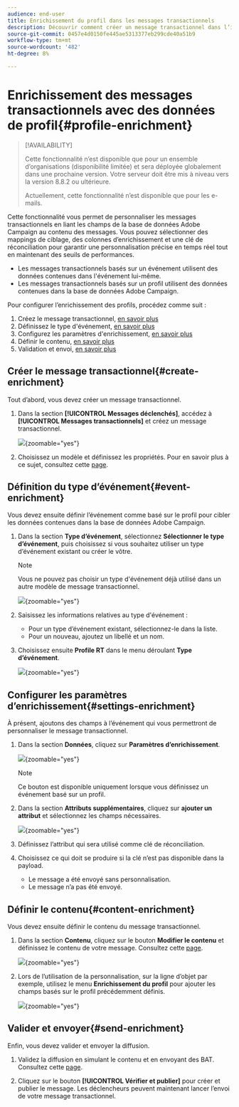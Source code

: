 ```yaml
---
audience: end-user
title: Enrichissement du profil dans les messages transactionnels
description: Découvrir comment créer un message transactionnel dans l’interface d’utilisation de Campaign Web
source-git-commit: 0457e4d0150fe445ae5313377eb299cde40a51b9
workflow-type: tm+mt
source-wordcount: '482'
ht-degree: 8%

---
```



# Enrichissement des messages transactionnels avec des données de profil{#profile-enrichment}

>[!AVAILABILITY]
>
>Cette fonctionnalité n’est disponible que pour un ensemble d’organisations (disponibilité limitée) et sera déployée globalement dans une prochaine version. Votre serveur doit être mis à niveau vers la version 8.8.2 ou ultérieure.
>
>Actuellement, cette fonctionnalité n’est disponible que pour les e-mails.

Cette fonctionnalité vous permet de personnaliser les messages transactionnels en liant les champs de la base de données Adobe Campaign au contenu des messages. Vous pouvez sélectionner des mappings de ciblage, des colonnes d’enrichissement et une clé de réconciliation pour garantir une personnalisation précise en temps réel tout en maintenant des seuils de performances.

* Les messages transactionnels basés sur un événement utilisent des données contenues dans l&#39;événement lui-même.
* Les messages transactionnels basés sur un profil utilisent des données contenues dans la base de données Adobe Campaign.

Pour configurer l’enrichissement des profils, procédez comme suit :

1. Créez le message transactionnel, [en savoir plus](#create-enrichment)
1. Définissez le type d&#39;événement, [en savoir plus](#event-enrichment)
1. Configurez les paramètres d&#39;enrichissement, [en savoir plus](#settings-enrichment)
1. Définir le contenu, [en savoir plus](#content-enrichment)
1. Validation et envoi, [en savoir plus](#send-enrichment)

## Créer le message transactionnel{#create-enrichment}

Tout d’abord, vous devez créer un message transactionnel.

1. Dans la section **[!UICONTROL Messages déclenchés]**, accédez à **[!UICONTROL Messages transactionnels]** et créez un message transactionnel.

   ![](assets/transactional-browse.png){zoomable="yes"}

1. Choisissez un modèle et définissez les propriétés. Pour en savoir plus à ce sujet, consultez cette [page](create-transactional.md#transactional-message).

## Définition du type d’événement{#event-enrichment}

Vous devez ensuite définir l’événement comme basé sur le profil pour cibler les données contenues dans la base de données Adobe Campaign.

1. Dans la section **Type d’événement**, sélectionnez **Sélectionner le type d’événement**, puis choisissez si vous souhaitez utiliser un type d’événement existant ou créer le vôtre.

   >[!NOTE]
   >
   >Vous ne pouvez pas choisir un type d&#39;événement déjà utilisé dans un autre modèle de message transactionnel.

   ![](assets/profile-enrich.png){zoomable="yes"}

1. Saisissez les informations relatives au type d&#39;événement :

   * Pour un type d’événement existant, sélectionnez-le dans la liste.
   * Pour un nouveau, ajoutez un libellé et un nom.

1. Choisissez ensuite **Profile RT** dans le menu déroulant **Type d’événement**.

   ![](assets/profile-enrich1.png){zoomable="yes"}

## Configurer les paramètres d’enrichissement{#settings-enrichment}

À présent, ajoutons des champs à l’événement qui vous permettront de personnaliser le message transactionnel.

1. Dans la section **Données**, cliquez sur **Paramètres d’enrichissement**.

   ![](assets/profile-enrich2.png){zoomable="yes"}

   >[!NOTE]
   >
   >Ce bouton est disponible uniquement lorsque vous définissez un événement basé sur un profil.

1. Dans la section **Attributs supplémentaires**, cliquez sur **ajouter un attribut** et sélectionnez les champs nécessaires.

   ![](assets/profile-enrich3.png){zoomable="yes"}

1. Définissez l’attribut qui sera utilisé comme clé de réconciliation.

1. Choisissez ce qui doit se produire si la clé n’est pas disponible dans la payload.

   * Le message a été envoyé sans personnalisation.
   * Le message n’a pas été envoyé.

## Définir le contenu{#content-enrichment}

Vous devez ensuite définir le contenu du message transactionnel.

1. Dans la section **Contenu**, cliquez sur le bouton **Modifier le contenu** et définissez le contenu de votre message. Consultez cette [page](create-transactional.md#transactional-content).

   ![](assets/template-content.png){zoomable="yes"}

1. Lors de l’utilisation de la personnalisation, sur la ligne d’objet par exemple, utilisez le menu **Enrichissement du profil** pour ajouter les champs basés sur le profil précédemment définis.

   ![](assets/profile-enrich4.png){zoomable="yes"}


## Valider et envoyer{#send-enrichment}

Enfin, vous devez valider et envoyer la diffusion.

1. Validez la diffusion en simulant le contenu et en envoyant des BAT. Consultez cette [page](validate-transactional.md).

1. Cliquez sur le bouton **[!UICONTROL Vérifier et publier]** pour créer et publier le message. Les déclencheurs peuvent maintenant lancer l’envoi de votre message transactionnel.


<!--
When creating the event configuration, select the Profile event targeting dimension (see Creating an event).

Add fields to the event, in order to be able to personalize the transactional message (see Defining the event attributes). You must add at least one field to create an enrichment. You do not need to create other fields such as First name and Last name as you will be able to use personalization fields from the Adobe Campaign database.

Create an enrichment in order to link the event to the Profile resource (see Enriching the event) and select this enrichment as the Targeting enrichment.


IMPORTANT
This step is mandatory for profile-based events.
Preview and publish the event (see Previewing and publishing the event).

When previewing the event, the REST API does not contain an attribute specifying the email address, mobile phone, or push notification specific attributes, as it will be retrieved from the Profile resource.

Once the event has been published, a transactional message linked to the new event is automatically created. In order for the event to trigger sending a transactional message, you must modify and publish the message that was just created…

Integrate the event into your website (see Integrate the event triggering).
-->

